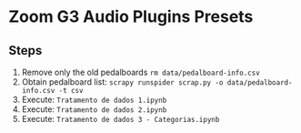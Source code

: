 # Zoom G3 Audio Plugins Presets

## Steps

1. Remove only the old pedalboards ```rm data/pedalboard-info.csv```
1. Obtain pedalboard list: ```scrapy runspider scrap.py -o data/pedalboard-info.csv -t csv```
1. Execute: ```Tratamento de dados 1.ipynb```
1. Execute: ```Tratamento de dados 2.ipynb```
1. Execute: ```Tratamento de dados 3 - Categorias.ipynb```
